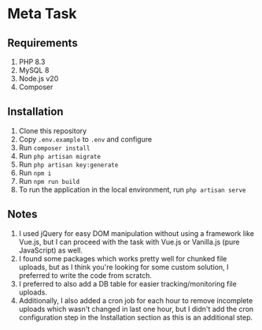 # Meta Task

## Requirements
1. PHP 8.3
2. MySQL 8
3. Node.js v20 
4. Composer

## Installation
1. Clone this repository
2. Copy `.env.example` to `.env` and configure
3. Run `composer install`
4. Run `php artisan migrate`
5. Run `php artisan key:generate`
6. Run `npm i`
7. Run `npm run build`
8. To run the application in the local environment, run `php artisan serve`

## Notes
1. I used jQuery for easy DOM manipulation without using a framework like Vue.js, but I can proceed with the task with
Vue.js or Vanilla.js (pure JavaScript) as well.
2. I found some packages which works pretty well for chunked file uploads, but as I think you're looking for some
custom solution, I preferred to write the code from scratch.
3. I preferred to also add a DB table for easier tracking/monitoring file uploads.
4. Additionally, I also added a cron job for each hour to remove incomplete uploads which wasn't changed in last
one hour, but I didn't add the cron configuration step in the Installation section as this is an additional step.
